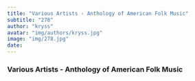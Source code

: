```yaml
---
title: "Various Artists - Anthology of American Folk Music"
subtitle: "278"
author: "kryss"
avatar: "img/authors/kryss.jpg"
image: "img/278.jpg"
date:
---
```


### Various Artists - Anthology of American Folk Music
